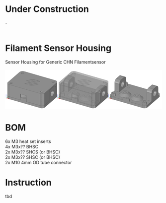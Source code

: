 # Under Construction
-<br>
<br>

# Filament Sensor Housing
Sensor Housing for Generic CHN Filamentsensor<br>
<br>
![FS_Case_Drawing](https://github.com/Nitro2k5/VoronMods/blob/main/Filament%20Sensor%20Housing/IMG/FS_Case_Drawing.png)<br>

# BOM
6x M3 heat set inserts<br>
4x M3x?? BHSC<br>
2x M3x?? SHCS (or BHSC)<br>
2x M3x?? SHSC (or BHSC)<br>
2x M10 4mm OD tube connector<br>

# Instruction
tbd<br>

